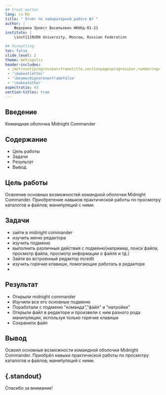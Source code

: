 ```yaml
---
## Front matter
lang: ru-RU
title: " Отчёт по лабораторной работе №7 "
author: |
	Федорина Эрнест Васильевич НКНбд-01-21
institute: |
	\inst{1}RUDN University, Moscow, Russian Federation

## Formatting
toc: false
slide_level: 2
theme: metropolis
header-includes: 
 - \metroset{progressbar=frametitle,sectionpage=progressbar,numbering=fraction}
 - '\makeatletter'
 - '\beamer@ignorenonframefalse'
 - '\makeatother'
aspectratio: 43
section-titles: true
---
```


## Введение

Командная оболочка Midnight
Commander 

## Содержание

- Цель работы
- Задачи
- Результат
- Вывод

## Цель работы

Освоение основных возможностей командной оболочки Midnight Commander. Приобретение навыков практической работы по просмотру каталогов и файлов; манипуляций с ними.

## Задачи
- зайти в midnight commander
- изучить меню редактора
- изучить подменю
- выполнить различные действия с подменю(например, поиск файла, просмотр файла, просмотр информации о файле и тд.)
- Зайти во встроенный редактор mcedit
- изучить горячие клавиши, помогающие работать в редакторе
- 
## Результат
- Открыли midnight commander
- Изучили все его основные подменю
- Поработали с подменю "команда","файл" и "натройки"
- Открыли файл в редакторе и произвели с ним разного рода манипуляции, используя только горячие клавиши
- Сохранили файл

## Вывод

Освоил основные возможности командной оболочки Midnight Commander. Приобрёл навыки практической работы по просмотру каталогов и файлов; манипуляций с ними.

## {.standout}

Спасибо за внимание!
